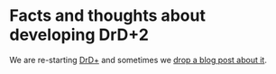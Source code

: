 # Facts and thoughts about developing DrD+2

We are re-starting [DrD+](https://www.drdplus.info/) and sometimes we [drop a blog post about it](https://blog.drdplus.info/#!index.md).
